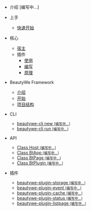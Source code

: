 
- 介绍 [编写中...]
- 上手

    - [快速开始](contents/quick-start.md)

- 核心

    - [宿主](contents/core/the-host.md)
    - 插件
        - [使用](contents/core/plugin/use.md)
        - [编写](contents/core/plugin/write.md)
        - [原理](contents/core/plugin/how-to-work.md)

- BeautyWe Framework

    - [介绍](contents/framework/introduce.md)
    - [开始](contents/framework/start.md)
    - [项目结构](contents/framework/structure.md)

- CLI

    - [beautywe-cli new <small>[编写中...]</small>]()
    - [beautywe-cli run <small>[编写中...]</small>]()

- API

    - [Class Host <small>[编写中...]</small>]()
    - [Class BtApp <small>[编写中...]</small>]()
    - [Class BtPage <small>[编写中...]</small>]()
    - [Class BtPlugin <small>[编写中...]</small>]()

- 插件

    - [beautywe-plugin-storage <small>[编写中...]</small>]()
    - [beautywe-plugin-event <small>[编写中...]</small>]()
    - [beautywe-plugin-cache <small>[编写中...]</small>]()
    - [beautywe-plugin-status <small>[编写中...]</small>]()
    - [beautywe-plugin-listpage <small>[编写中...]</small>]()

